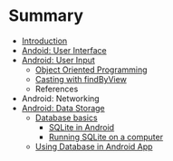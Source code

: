 # Summary

* [Introduction](README.md)
* [Andoid: User Interface](andoid-user-interface.md)
* [Android: User Input](android-user-input.md)
  * [Object Oriented Programming](android-user-input/object-oriented-programming.md)
  * [Casting with findByView](android-user-input/casting-with-findbyview.md)
  * References
* Android: Networking
* [Android: Data Storage](android-data-storage.md)
  * [Database basics](android-data-storage/database-basics.md)
    * [SQLite in Android](android-data-storage/database-basics/sqlite-in-android.md)
    * [Running SQLite on a computer](android-data-storage/database-basics/running-sqlite-on-a-computer.md)
  * [Using Database in Android App](android-data-storage/using-database-in-android-app.md)

